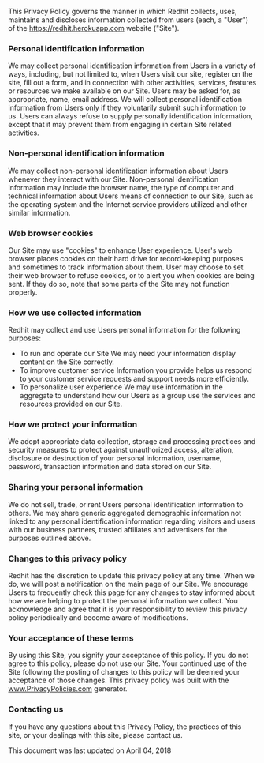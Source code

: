 This Privacy Policy governs the manner in which Redhit collects, uses, maintains and discloses information collected from users (each, a "User") of the https://redhit.herokuapp.com website ("Site").

### Personal identification information

We may collect personal identification information from Users in a variety of ways, including, but not limited to, when Users visit our site, register on the site, fill out a form, and in connection with other activities, services, features or resources we make available on our Site. Users may be asked for, as appropriate, name, email address. We will collect personal identification information from Users only if they voluntarily submit such information to us. Users can always refuse to supply personally identification information, except that it may prevent them from engaging in certain Site related activities.

### Non-personal identification information

We may collect non-personal identification information about Users whenever they interact with our Site. Non-personal identification information may include the browser name, the type of computer and technical information about Users means of connection to our Site, such as the operating system and the Internet service providers utilized and other similar information.

### Web browser cookies

Our Site may use "cookies" to enhance User experience. User's web browser places cookies on their hard drive for record-keeping purposes and sometimes to track information about them. User may choose to set their web browser to refuse cookies, or to alert you when cookies are being sent. If they do so, note that some parts of the Site may not function properly.

### How we use collected information

Redhit may collect and use Users personal information for the following purposes:
 - To run and operate our Site
We may need your information display content on the Site correctly.
 - To improve customer service
Information you provide helps us respond to your customer service requests and support needs more efficiently.
 - To personalize user experience
We may use information in the aggregate to understand how our Users as a group use the services and resources provided on our Site.

### How we protect your information

We adopt appropriate data collection, storage and processing practices and security measures to protect against unauthorized access, alteration, disclosure or destruction of your personal information, username, password, transaction information and data stored on our Site.

### Sharing your personal information

We do not sell, trade, or rent Users personal identification information to others. We may share generic aggregated demographic information not linked to any personal identification information regarding visitors and users with our business partners, trusted affiliates and advertisers for the purposes outlined above. 

### Changes to this privacy policy

Redhit has the discretion to update this privacy policy at any time. When we do, we will post a notification on the main page of our Site. We encourage Users to frequently check this page for any changes to stay informed about how we are helping to protect the personal information we collect. You acknowledge and agree that it is your responsibility to review this privacy policy periodically and become aware of modifications.

### Your acceptance of these terms

By using this Site, you signify your acceptance of this policy. If you do not agree to this policy, please do not use our Site. Your continued use of the Site following the posting of changes to this policy will be deemed your acceptance of those changes. This privacy policy was built with the www.PrivacyPolicies.com generator.

### Contacting us

If you have any questions about this Privacy Policy, the practices of this site, or your dealings with this site, please contact us.

This document was last updated on April 04, 2018
